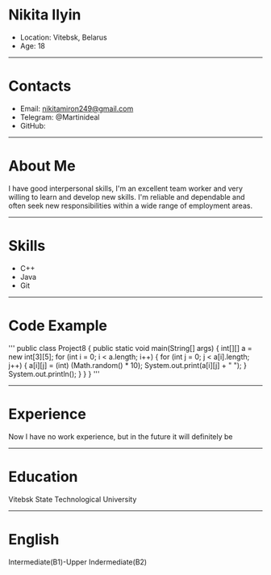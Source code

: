 # Nikita Ilyin
+ Location: Vitebsk, Belarus
+ Age: 18
*****
# Contacts
+ Email: nikitamiron249@gmail.com
+ Telegram: @Martinideal
+ GitHub: 
*****
# About Me
I have good interpersonal skills, I'm an excellent team worker and very willing to learn and develop new skills.
I'm reliable and dependable and often seek new responsibilities within a wide range of employment areas.
*****
# Skills
+ C++
+ Java
+ Git
*****
# Code Example
'''
public class Project8 {
    public static void main(String[] args) {
        int[][] a = new int[3][5];
        for (int i = 0; i < a.length; i++) {
            for (int j = 0; j < a[i].length; j++) {
                a[i][j] = (int) (Math.random() * 10);
                System.out.print(a[i][j] + " ");
            }
            System.out.println();
        }
    }
}
'''
*****
# Experience
Now I have no work experience, but in the future it will definitely be
*****
# Education
Vitebsk State Technological University
*****
# English
Intermediate(B1)-Upper Indermediate(B2)
